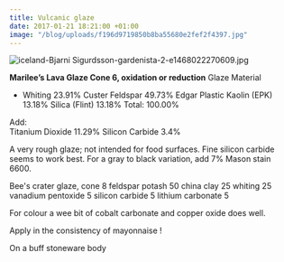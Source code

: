 ```yaml
---
title: Vulcanic glaze
date: 2017-01-21 18:21:00 +01:00
image: "/blog/uploads/f196d9719850b8ba55680e2fef2f4397.jpg"
---
```


![iceland-Bjarni Sigurdsson-gardenista-2-e1468022270609.jpg](/uploads/iceland-Bjarni%20Sigurdsson-gardenista-2-e1468022270609.jpg)

**Marilee’s Lava Glaze Cone 6, oxidation or reduction**
Glaze Material	
* Whiting	23.91%
Custer Feldspar	49.73%
Edgar Plastic Kaolin (EPK)	13.18%
Silica (Flint)	13.18%
Total:	100.00%

Add:	
Titanium Dioxide	11.29%
Silicon Carbide	3.4%

A very rough glaze; not intended for food surfaces. Fine silicon carbide seems to work best. For a gray to black variation, add 7% Mason stain 6600.

Bee's crater glaze, cone 8 
feldspar potash 50
china clay 25
whiting 25
vanadium pentoxide 5
silicon carbide 5
lithium carbonate 5
 
For colour a wee bit of cobalt carbonate and copper oxide does well.
 
Apply in the consistency of mayonnaise !
 
On a buff stoneware body